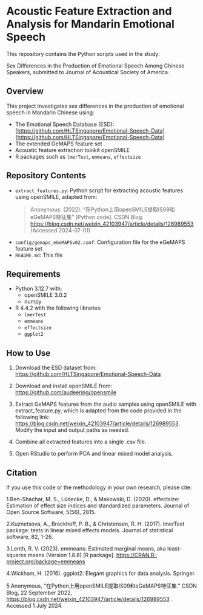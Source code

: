 
# Acoustic Feature Extraction and Analysis for Mandarin Emotional Speech

This repository contains the Python scripts used in the study:

Sex Differences in the Production of Emotional Speech Among Chinese Speakers, submitted to Journal of Acoustical Society of America.

## Overview

This project investigates sex differences in the production of emotional speech in Mandarin Chinese using:

- The Emotional Speech Database (ESD): [https://github.com/HLTSingapore/Emotional-Speech-Data] (https://github.com/HLTSingapore/Emotional-Speech-Data) 
- The extended GeMAPS feature set  
- Acoustic feature extraction toolkit openSMILE  
- R packages such as `lmerTest`, `emmeans`, `effectsize`

## Repository Contents

- `extract_features.py`: Python script for extracting acoustic features using openSMILE, adapted from:  
  > Anonymous. (2022). “在Python上用openSMILE提取IS09和eGeMAPS特征集” [Python code]. CSDN Blog. https://blog.csdn.net/weixin_42103947/article/details/126989553 (Accessed 2024-07-01)
- `config/gemaps_eGeMAPSv02.conf`: Configuration file for the eGeMAPS feature set  
- `README.md`: This file

## Requirements

- Python 3.12.7 with:  
  - openSMILE 3.0.2  
  - numpy
- R 4.4.2 with the following libraries:  
  - `lmerTest`  
  - `emmeans`  
  - `effectsize`  
  - `ggplot2`

## How to Use

1. Download the ESD dataset from: https://github.com/HLTSingapore/Emotional-Speech-Data

2. Download and install openSMILE from: https://github.com/audeering/opensmile


3. Extract GeMAPS features from the audio samples using openSMILE with extract_feature.py, which is adapted from the code provided in the following link: https://blog.csdn.net/weixin_42103947/article/details/126989553.
Modify the input and output paths as needed.

4. Combine all extracted features into a single .csv file.

5. Open RStudio to perform PCA and linear mixed model analysis.

## Citation

If you use this code or the methodology in your own research, please cite:

  1.Ben-Shachar, M. S., Lüdecke, D., & Makowski, D. (2020). effectsize: Estimation of effect size indices and standardized parameters. Journal of Open Source Software, 5(56), 2815.

  2.Kuznetsova, A., Brockhoff, P. B., & Christensen, R. H. (2017). lmerTest package: tests in linear mixed effects models. Journal of statistical software, 82, 1-26.

  3.Lenth, R. V. (2023). emmeans: Estimated marginal means, aka least-squares means (Version 1.8.8) [R package]. https://CRAN.R-project.org/package=emmeans

  4.Wickham, H. (2016). ggplot2: Elegant graphics for data analysis. Springer.

  5.Anonymous, “在Python上用openSMILE提取IS09和eGeMAPS特征集.” CSDN Blog, 22 September 2022, https://blog.csdn.net/weixin_42103947/article/details/126989553 . Accessed 1 July 2024.




